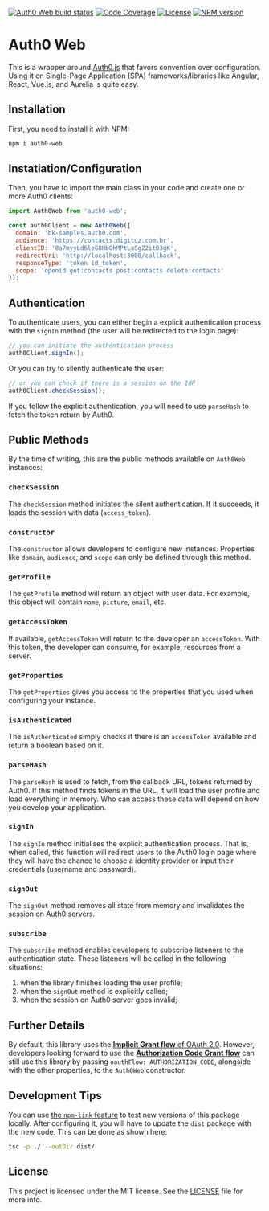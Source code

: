 [![Auth0 Web build status][travis-image]][travis-url]
[![Code Coverage][codecov-image]][codecov-url]
[![License][license-image]][license-url]
[![NPM version][npm-image]][npm-url]

# Auth0 Web

This is a wrapper around [Auth0.js](https://github.com/auth0/auth0.js) that favors convention over configuration. Using 
it on Single-Page Application (SPA) frameworks/libraries like Angular, React, Vue.js, and Aurelia is quite easy.

## Installation

First, you need to install it with NPM:

```bash
npm i auth0-web
```

## Instatiation/Configuration

Then, you have to import the main class in your code and create one or more Auth0 clients:

```js
import Auth0Web from 'auth0-web';

const auth0Client = new Auth0Web({
  domain: 'bk-samples.auth0.com',
  audience: 'https://contacts.digituz.com.br',
  clientID: '8a7myyLd6leG0HbOhMPtLaSgZ2itD3gK',
  redirectUri: 'http://localhost:3000/callback',
  responseType: 'token id_token',
  scope: 'openid get:contacts post:contacts delete:contacts'
});
```

## Authentication

To authenticate users, you can either begin a explicit authentication process with the `signIn` method (the user will be redirected to the login page):

```javascript
// you can initiate the authentication process
auth0Client.signIn();
```

Or you can try to silently authenticate the user:

```javascript
// or you can check if there is a session on the IdP
auth0Client.checkSession();
```

If you follow the explicit authentication, you will need to use `parseHash` to fetch the token return by Auth0.

## Public Methods

By the time of writing, this are the public methods available on `Auth0Web` instances:

### `checkSession`

The `checkSession` method initiates the silent authentication. If it succeeds, it loads the session with data (`access_token`).

### `constructor`

The `constructor` allows developers to configure new instances. Properties like `domain`, `audience`, and `scope` can only be defined through this method.

### `getProfile`

The `getProfile` method will return an object with user data. For example, this object will contain `name`, `picture`, `email`, etc.

### `getAccessToken`

If available, `getAccessToken` will return to the developer an `accessToken`. With this token, the developer can consume, for example, resources from a server.

### `getProperties`

The `getProperties` gives you access to the properties that you used when configuring your instance.

### `isAuthenticated`

The `isAuthenticated` simply checks if there is an `accessToken` available and return a boolean based on it.

### `parseHash`

The `parseHash` is used to fetch, from the callback URL, tokens returned by Auth0. If this method finds tokens in the URL, it will
load the user profile and load everything in memory. Who can access these data will depend on how you develop your application.

### `signIn`

The `signIn` method initialises the explicit authentication process. That is, when called, this function will redirect users to the Auth0 login page where they
will have the chance to choose a identity provider or input their credentials (username and password).

### `signOut`

The `signOut` method removes all state from memory and invalidates the session on Auth0 servers.

### `subscribe`

The `subscribe` method enables developers to subscribe listeners to the authentication state. These listeners will be called in the following situations:

1. when the library finishes loading the user profile;
2. when the `signOut` method is explicitly called;
3. when the session on Auth0 server goes invalid;

## Further Details

By default, this library uses the [**Implicit Grant flow** of OAuth 2.0](https://auth0.com/docs/api-auth/tutorials/implicit-grant).
However, developers looking forward to use the [**Authorization Code Grant flow**](https://auth0.com/docs/api-auth/tutorials/authorization-code-grant)
can still use this library by passing `oauthFlow: AUTHORIZATION_CODE`, alongside with the other properties, to the `Auth0Web` constructor.

## Development Tips

You can use [the `npm-link` feature](https://docs.npmjs.com/cli/link) to test new versions of this package locally. After configuring it,
you will have to update the `dist` package with the new code. This can be done as shown here:

```bash
tsc -p ./ --outDir dist/
```

## License

This project is licensed under the MIT license. See the [LICENSE](LICENSE) file for more info.

<!-- vars -->
[codecov-image]: https://img.shields.io/codecov/c/github/auth0-blog/auth0-web/master.svg
[codecov-url]: https://codecov.io/github/auth0-blog/auth0-web?branch=master
[license-image]: http://img.shields.io/npm/l/auth0-web.svg
[license-url]: #license
[travis-image]: https://api.travis-ci.org/auth0-blog/auth0-web.svg?branch=master
[travis-url]: https://travis-ci.org/auth0-blog/auth0-web
[npm-image]: https://img.shields.io/npm/v/auth0-web.svg
[npm-url]: https://npmjs.org/package/auth0-web
